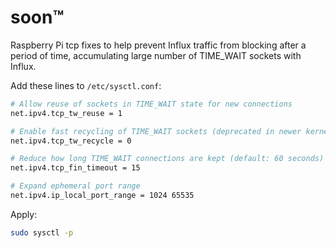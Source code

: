 # soon™


Raspberry Pi tcp fixes to help prevent Influx traffic from blocking after a period of time,
accumulating large number of TIME_WAIT sockets with Influx.

Add these lines to `/etc/sysctl.conf`:

```bash
# Allow reuse of sockets in TIME_WAIT state for new connections
net.ipv4.tcp_tw_reuse = 1

# Enable fast recycling of TIME_WAIT sockets (deprecated in newer kernels, but try it)
net.ipv4.tcp_tw_recycle = 0

# Reduce how long TIME_WAIT connections are kept (default: 60 seconds)
net.ipv4.tcp_fin_timeout = 15

# Expand ephemeral port range
net.ipv4.ip_local_port_range = 1024 65535
```

Apply:

```bash
sudo sysctl -p
```
